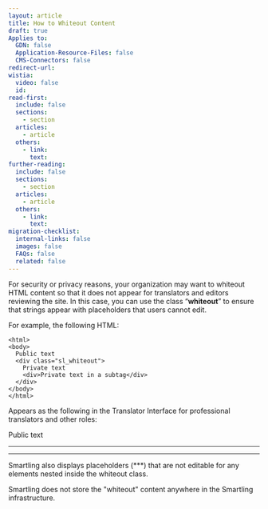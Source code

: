 ```yaml
---
layout: article
title: How to Whiteout Content
draft: true
Applies to:
  GDN: false
  Application-Resource-Files: false
  CMS-Connectors: false
redirect-url:
wistia:
  video: false
  id:
read-first:
  include: false
  sections:
    - section
  articles:
    - article
  others:
    - link:
      text:
further-reading:
  include: false
  sections:
    - section
  articles:
    - article
  others:
    - link:
      text:
migration-checklist:
  internal-links: false
  images: false
  FAQs: false
  related: false
---
```



For security or privacy reasons, your organization may want to whiteout HTML content so that it does not appear for translators and editors reviewing the site. In this case, you can use the class “**whiteout**” to ensure that strings appear with placeholders that users cannot edit.

For example, the following HTML:

```
<html>  
<body>  
  Public text  
  <div class="sl_whiteout">  
    Private text  
    <div>Private text in a subtag</div>  
  </div>  
</body>  
</html>
```

Appears as the following in the Translator Interface for professional translators and other roles:

Public text  
******* ****  
******* **** ** * ******

Smartling also displays placeholders (***) that are not editable for any elements nested inside the whiteout class.

Smartling does not store the "whiteout" content anywhere in the Smartling infrastructure.